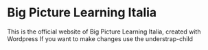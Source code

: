 # Big Picture Learning Italia
This is the official website of Big Picture Learning Italia, created with Wordpress
If you want to make changes use the understrap-child
